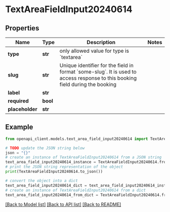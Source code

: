 # TextAreaFieldInput20240614


## Properties

Name | Type | Description | Notes
------------ | ------------- | ------------- | -------------
**type** | **str** | only allowed value for type is &#x60;textarea&#x60; | 
**slug** | **str** | Unique identifier for the field in format &#x60;some-slug&#x60;. It is used to access response to this booking field during the booking | 
**label** | **str** |  | 
**required** | **bool** |  | 
**placeholder** | **str** |  | 

## Example

```python
from openapi_client.models.text_area_field_input20240614 import TextAreaFieldInput20240614

# TODO update the JSON string below
json = "{}"
# create an instance of TextAreaFieldInput20240614 from a JSON string
text_area_field_input20240614_instance = TextAreaFieldInput20240614.from_json(json)
# print the JSON string representation of the object
print(TextAreaFieldInput20240614.to_json())

# convert the object into a dict
text_area_field_input20240614_dict = text_area_field_input20240614_instance.to_dict()
# create an instance of TextAreaFieldInput20240614 from a dict
text_area_field_input20240614_from_dict = TextAreaFieldInput20240614.from_dict(text_area_field_input20240614_dict)
```
[[Back to Model list]](../README.md#documentation-for-models) [[Back to API list]](../README.md#documentation-for-api-endpoints) [[Back to README]](../README.md)


